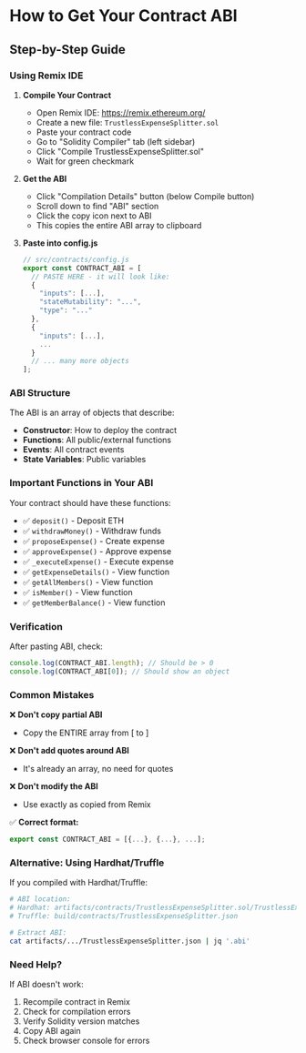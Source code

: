 # How to Get Your Contract ABI

## Step-by-Step Guide

### Using Remix IDE

1. **Compile Your Contract**
   - Open Remix IDE: https://remix.ethereum.org/
   - Create a new file: `TrustlessExpenseSplitter.sol`
   - Paste your contract code
   - Go to "Solidity Compiler" tab (left sidebar)
   - Click "Compile TrustlessExpenseSplitter.sol"
   - Wait for green checkmark

2. **Get the ABI**
   - Click "Compilation Details" button (below Compile button)
   - Scroll down to find "ABI" section
   - Click the copy icon next to ABI
   - This copies the entire ABI array to clipboard

3. **Paste into config.js**
   ```javascript
   // src/contracts/config.js
   export const CONTRACT_ABI = [
     // PASTE HERE - it will look like:
     {
       "inputs": [...],
       "stateMutability": "...",
       "type": "..."
     },
     {
       "inputs": [...],
       ...
     }
     // ... many more objects
   ];
   ```

### ABI Structure

The ABI is an array of objects that describe:
- **Constructor**: How to deploy the contract
- **Functions**: All public/external functions
- **Events**: All contract events
- **State Variables**: Public variables

### Important Functions in Your ABI

Your contract should have these functions:
- ✅ `deposit()` - Deposit ETH
- ✅ `withdrawMoney()` - Withdraw funds
- ✅ `proposeExpense()` - Create expense
- ✅ `approveExpense()` - Approve expense
- ✅ `_executeExpense()` - Execute expense
- ✅ `getExpenseDetails()` - View function
- ✅ `getAllMembers()` - View function
- ✅ `isMember()` - View function
- ✅ `getMemberBalance()` - View function

### Verification

After pasting ABI, check:
```javascript
console.log(CONTRACT_ABI.length); // Should be > 0
console.log(CONTRACT_ABI[0]); // Should show an object
```

### Common Mistakes

❌ **Don't copy partial ABI**
   - Copy the ENTIRE array from [ to ]

❌ **Don't add quotes around ABI**
   - It's already an array, no need for quotes

❌ **Don't modify the ABI**
   - Use exactly as copied from Remix

✅ **Correct format:**
```javascript
export const CONTRACT_ABI = [{...}, {...}, ...];
```

### Alternative: Using Hardhat/Truffle

If you compiled with Hardhat/Truffle:
```bash
# ABI location:
# Hardhat: artifacts/contracts/TrustlessExpenseSplitter.sol/TrustlessExpenseSplitter.json
# Truffle: build/contracts/TrustlessExpenseSplitter.json

# Extract ABI:
cat artifacts/.../TrustlessExpenseSplitter.json | jq '.abi'
```

### Need Help?

If ABI doesn't work:
1. Recompile contract in Remix
2. Check for compilation errors
3. Verify Solidity version matches
4. Copy ABI again
5. Check browser console for errors
